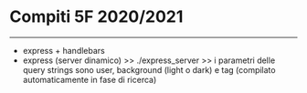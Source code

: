 # Compiti 5F 2020/2021
---------------------------
- express + handlebars  
- express (server dinamico) >> ./express_server >> i parametri delle query strings sono user, background (light o dark) e tag (compilato automaticamente in fase di ricerca)